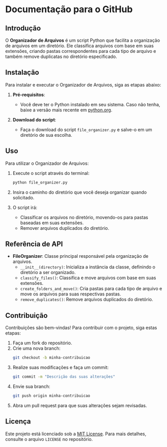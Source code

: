 
# Documentação para o GitHub

## Introdução
O **Organizador de Arquivos** é um script Python que facilita a organização de arquivos em um diretório. Ele classifica arquivos com base em suas extensões, criando pastas correspondentes para cada tipo de arquivo e também remove duplicatas no diretório especificado.

## Instalação
Para instalar e executar o Organizador de Arquivos, siga as etapas abaixo:

1. **Pré-requisitos**:
   - Você deve ter o Python instalado em seu sistema. Caso não tenha, baixe a versão mais recente em [python.org](https://www.python.org/downloads/).

2. **Download do script**:
   - Faça o download do script `file_organizer.py` e salve-o em um diretório de sua escolha.

## Uso
Para utilizar o Organizador de Arquivos:

1. Execute o script através do terminal:
   ```bash
   python file_organizer.py
   ```

2. Insira o caminho do diretório que você deseja organizar quando solicitado.

3. O script irá:
   - Classificar os arquivos no diretório, movendo-os para pastas baseadas em suas extensões.
   - Remover arquivos duplicados do diretório.

## Referência de API
- **FileOrganizer**: Classe principal responsável pela organização de arquivos.
   - `__init__(directory)`: Inicializa a instância da classe, definindo o diretório a ser organizado.
   - `classify_files()`: Classifica e move arquivos com base em suas extensões.
   - `create_folders_and_move()`: Cria pastas para cada tipo de arquivo e move os arquivos para suas respectivas pastas.
   - `remove_duplicates()`: Remove arquivos duplicados do diretório.

## Contribuição
Contribuições são bem-vindas! Para contribuir com o projeto, siga estas etapas:

1. Faça um fork do repositório.
2. Crie uma nova branch:
   ```bash
   git checkout -b minha-contribuicao
   ```
3. Realize suas modificações e faça um commit:
   ```bash
   git commit -m "Descrição das suas alterações"
   ```
4. Envie sua branch:
   ```bash
   git push origin minha-contribuicao
   ```
5. Abra um pull request para que suas alterações sejam revisadas.

## Licença
Este projeto está licenciado sob a [MIT License](LICENSE). Para mais detalhes, consulte o arquivo `LICENSE` no repositório.